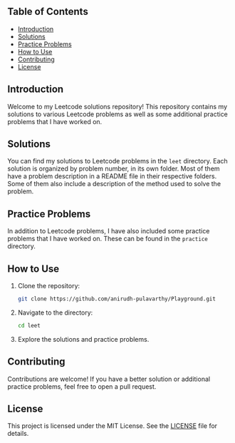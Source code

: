 ## Table of Contents

- [Introduction](#introduction)
- [Solutions](#solutions)
- [Practice Problems](#practice-problems)
- [How to Use](#how-to-use)
- [Contributing](#contributing)
- [License](#license)

## Introduction

Welcome to my Leetcode solutions repository! This repository contains my solutions to various Leetcode problems as well as some additional practice problems that I have worked on.

## Solutions

You can find my solutions to Leetcode problems in the `leet` directory. Each solution is organized by problem number, in its own folder. Most of them have a problem description in a README file in their respective folders. Some of them also include a description of the method used to solve the problem.

## Practice Problems

In addition to Leetcode problems, I have also included some practice problems that I have worked on. These can be found in the `practice` directory.

## How to Use

1. Clone the repository:
    ```bash
    git clone https://github.com/anirudh-pulavarthy/Playground.git
    ```
2. Navigate to the directory:
    ```bash
    cd leet
    ```
3. Explore the solutions and practice problems.

## Contributing

Contributions are welcome! If you have a better solution or additional practice problems, feel free to open a pull request.

## License

This project is licensed under the MIT License. See the [LICENSE](LICENSE) file for details.